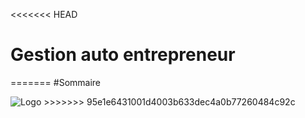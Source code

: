 <<<<<<< HEAD
# Gestion auto entrepreneur
=======
#Sommaire

<img src = "http://jonathan-brea.fr/wp-content/uploads/2020/05/logo.png" title = "Logo" alt = "Logo">
>>>>>>> 95e1e6431001d4003b633dec4a0b77260484c92c
